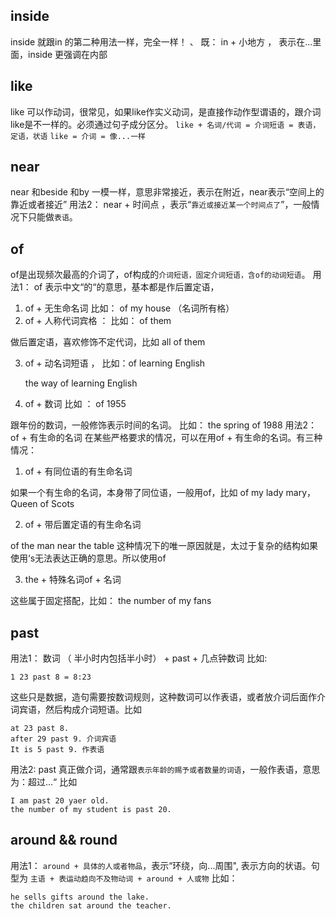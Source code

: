 ## inside
inside 就跟in 的第二种用法一样，完全一样！ 、
既： in + 小地方 ， 表示在...里面，inside 更强调在内部
## like
like 可以作动词，很常见，如果like作实义动词，是直接作动作型谓语的，跟介词like是不一样的。必须通过句子成分区分。
`like + 名词/代词 = 介词短语 = 表语，定语，状语`
`like = 介词 = 像...一样`
## near
near 和beside 和by 一模一样，意思非常接近，表示在附近，near表示“空间上的靠近或者接近”
用法2： near + 时间点 ，表示“`靠近或接近某一个时间点了`”，一般情况下只能做`表语`。
## of
of是出现频次最高的介词了，of构成的`介词短语，固定介词短语，含of的动词短语`。
用法1： of 表示中文“的“的意思，基本都是作后置定语，

1. of + 无生命名词 比如： of my house  （名词所有格）
2. of + 人称代词宾格 ： 比如： of them

做后置定语，喜欢修饰不定代词，比如 all of them

3. of + 动名词短语 ， 比如：of learning English

  	the way of learning English

4. of + 数词 比如 ： of 1955

跟年份的数词，一般修饰表示时间的名词。 比如： the spring of 1988
用法2： of + 有生命的名词
在某些严格要求的情况，可以在用of + 有生命的名词。有三种情况：

1. of + 有同位语的有生命名词

如果一个有生命的名词，本身带了同位语，一般用of，比如
of my lady mary， Queen of Scots

2. of + 带后置定语的有生命名词

of the man near the table
这种情况下的唯一原因就是，太过于复杂的结构如果使用‘s无法表达正确的意思。所以使用of

3. the + 特殊名词of + 名词

这些属于固定搭配，比如： the number of my fans
## past 
用法1： 数词 （ 半小时内包括半小时） + past + 几点钟数词 
比如:
```
1 23 past 8 = 8:23
```
这些只是数据，造句需要按数词规则，这种数词可以作表语，或者放介词后面作介词宾语，然后构成介词短语。比如
```
at 23 past 8.
after 29 past 9. 介词宾语
It is 5 past 9. 作表语
```
 用法2: past 真正做介词，通常跟`表示年龄的赐予或者数量的词语`，一般作表语，意思为：超过...“ 比如
```
I am past 20 yaer old.
the number of my student is past 20.
```
## around && round
用法1： `around + 具体的人或者物品`，表示“环绕，向...周围", 表示方向的状语。句型为
`主语 + 表运动趋向不及物动词 + around + 人或物` 比如：
```
he sells gifts around the lake.
the children sat around the teacher.
```


 


